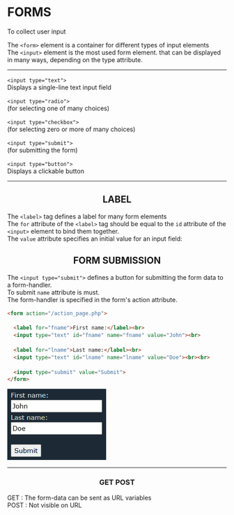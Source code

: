 # FORMS
To collect user input  

The `<form>` element is a container for different types of input elements  
The `<input>` element is the most used form element.
that can be displayed in many ways, depending on the type attribute.

---
`<input type="text">`	  
Displays a single-line text input field   

`<input type="radio">`	   
(for selecting one of many choices)    

`<input type="checkbox">`	  
(for selecting zero or more of many choices)

`<input type="submit">`  	   
(for submitting the form)     

`<input type="button">`	   
Displays a clickable button

---

## <center>LABEL
The `<label>` tag defines a label for many form elements  
The `for` attribute of the `<label>` tag should be equal to the `id` attribute of the `<input>` element to bind them together.  
The `value` attribute specifies an initial value for an input field:

## <center>FORM SUBMISSION
The `<input type="submit">` defines a button for submitting the form data to a form-handler.  
To submit `name` attribute is must.  
The form-handler is specified in the form's action attribute.

```HTML
<form action="/action_page.php">

  <label for="fname">First name:</label><br>
  <input type="text" id="fname" name="fname" value="John"><br>

  <label for="lname">Last name:</label><br>
  <input type="text" id="lname" name="lname" value="Doe"><br><br>

  <input type="submit" value="Submit">
</form>
```

![alt text](image.png)

---
### <center>GET POST
GET : The form-data can be sent as URL variables  
POST : Not visible on URL